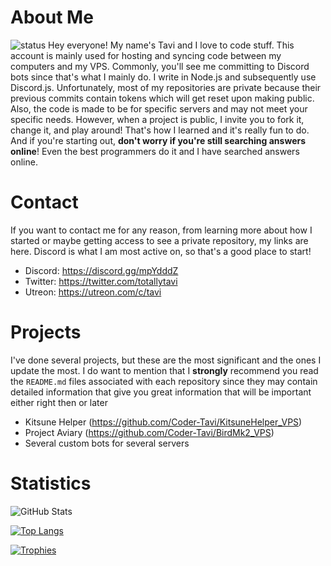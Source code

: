 # About Me #
![status](https://img.shields.io/endpoint?url=https://dev.discordprofiles.me/api/badge/status/409740404636909578?simple=true)
Hey everyone! My name's Tavi and I love to code stuff. This account is mainly used for hosting and syncing code between my computers and my VPS. Commonly, you'll see me committing to Discord bots since that's what I mainly do. I write in Node.js and subsequently use Discord.js. Unfortunately, most of my repositories are private because their previous commits contain tokens which will get reset upon making public. Also, the code is made to be for specific servers and may not meet your specific needs. However, when a project is public, I invite you to fork it, change it, and play around! That's how I learned and it's really fun to do. And if you're starting out, **don't worry if you're still searching answers online**! Even the best programmers do it and I have searched answers online.

# Contact #
If you want to contact me for any reason, from learning more about how I started or maybe getting access to see a private repository, my links are here. Discord is what I am most active on, so that's a good place to start!
- Discord: https://discord.gg/mpYdddZ
- Twitter: https://twitter.com/totallytavi
- Utreon: https://utreon.com/c/tavi

# Projects #
I've done several projects, but these are the most significant and the ones I update the most. I do want to mention that I **strongly** recommend you read the `README.md` files associated with each repository since they may contain detailed information that give you great information that will be important either right then or later
- Kitsune Helper (https://github.com/Coder-Tavi/KitsuneHelper_VPS)
- Project Aviary (https://github.com/Coder-Tavi/BirdMk2_VPS)
- Several custom bots for several servers

# Statistics #
![GitHub Stats](https://github-readme-stats.vercel.app/api?username=totallytavi&count_private=true&theme=monokai&show_icons=true)

[![Top Langs](https://github-readme-stats.vercel.app/api/top-langs/?username=totallytavi&theme=monokai&layout=compact)](https://github.com/anuraghazra/github-readme-stats)

[![Trophies](https://github-profile-trophy.vercel.app/?username=totallytavi&column=4&theme=dark_lover)](https://github.com/ryo-ma/github-profile-trophy)
